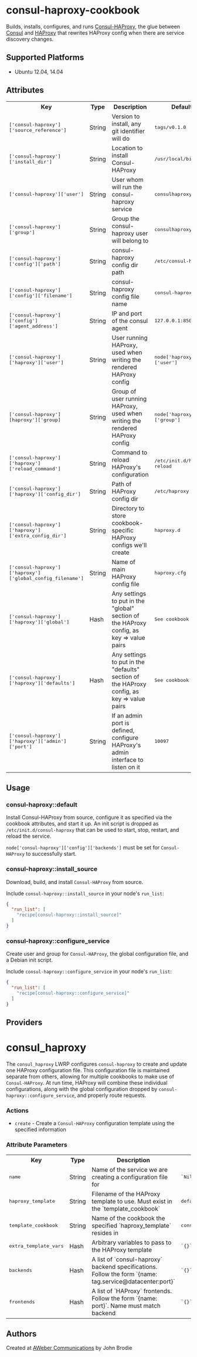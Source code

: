 consul-haproxy-cookbook
=======================
Builds, installs, configures, and runs [Consul-HAProxy][1], the
glue between [Consul][2] and [HAProxy][3] that rewrites HAProxy config
when there are service discovery changes.

## Supported Platforms

- Ubuntu 12.04, 14.04

## Attributes

<table>
  <tr>
    <th>Key</th>
    <th>Type</th>
    <th>Description</th>
    <th>Default</th>
  </tr>
  <tr>
    <td><tt>['consul-haproxy']['source_reference']</tt></td>
    <td>String</td>
    <td>Version to install, any git identifier will do</td>
    <td><tt>tags/v0.1.0</tt></td>
  </tr>
  <tr>
    <td><tt>['consul-haproxy']['install_dir']</tt></td>
    <td>String</td>
    <td>Location to install Consul-HAProxy</td>
    <td><tt>/usr/local/bin</tt></td>
  </tr>
  <tr>
    <td><tt>['consul-haproxy']['user']</tt></td>
    <td>String</td>
    <td>User whom will run the consul-haproxy service</td>
    <td><tt>consulhaproxy</tt></td>
  </tr>
  <tr>
    <td><tt>['consul-haproxy']['group']</tt></td>
    <td>String</td>
    <td>Group the consul-haproxy user will belong to</td>
    <td><tt>consulhaproxy</tt></td>
  </tr>
  <tr>
    <td><tt>['consul-haproxy']['config']['path']</tt></td>
    <td>String</td>
    <td>consul-haproxy config dir path</td>
    <td><tt>/etc/consul-haproxy</tt></td>
  </tr>
  <tr>
    <td><tt>['consul-haproxy']['config']['filename']</tt></td>
    <td>String</td>
    <td>consul-haproxy config file name</td>
    <td><tt>consul-haproxy.json</tt></td>
  </tr>
  <tr>
    <td><tt>['consul-haproxy']['config']['agent_address']</tt></td>
    <td>String</td>
    <td>IP and port of the consul agent</td>
    <td><tt>127.0.0.1:8500</tt></td>
  </tr>
  <tr>
    <td><tt>['consul-haproxy']['haproxy']['user']</tt></td>
    <td>String</td>
    <td>User running HAProxy, used when writing the rendered HAProxy config</td>
    <td><tt>node['haproxy']['user']</tt></td>
  </tr>
    <tr>
    <td><tt>['consul-haproxy'][haproxy']['group]</tt></td>
    <td>String</td>
    <td>Group of user running HAProxy, used when writing the rendered HAProxy config</td>
    <td><tt>node['haproxy']['group']</tt></td>
  </tr>
  <tr>
    <td><tt>['consul-haproxy']['haproxy']['reload_command']</tt></td>
    <td>String</td>
    <td>Command to reload HAProxy's configuration</td>
    <td><tt>/etc/init.d/haproxy reload</tt></td>
  </tr>
  <tr>
    <td><tt>['consul-haproxy']['haproxy']['config_dir']</tt></td>
    <td>String</td>
    <td>Path of HAProxy config dir</td>
    <td><tt>/etc/haproxy</tt></td>
  </tr>
  <tr>
    <td><tt>['consul-haproxy']['haproxy']['extra_config_dir']</tt></td>
    <td>String</td>
    <td>Directory to store cookbook-specific HAProxy configs we'll create</td>
    <td><tt>haproxy.d</tt></td>
  </tr>
  <tr>
    <td><tt>['consul-haproxy']['haproxy']['global_config_filename']</tt></td>
    <td>String</td>
    <td>Name of main HAProxy config file</td>
    <td><tt>haproxy.cfg</tt></td>
  </tr>
  <tr>
    <td><tt>['consul-haproxy']['haproxy']['global']</tt></td>
    <td>Hash</td>
    <td>Any settings to put in the "global" section of the HAProxy config, as key => value pairs</td>
    <td><tt>See cookbook</tt></td>
  </tr>
  <tr>
    <td><tt>['consul-haproxy']['haproxy']['defaults']</tt></td>
    <td>Hash</td>
    <td>Any settings to put in the "defaults" section of the HAProxy config, as key => value pairs</td>
    <td><tt>See cookbook</tt></td>
  </tr>
  <tr>
    <td><tt>['consul-haproxy']['haproxy']['admin']['port']</tt></td>
    <td>String</td>
    <td>If an admin port is defined, configure HAProxy's admin interface to listen on it</td>
    <td><tt>10097</tt></td>
  </tr>
</table>

## Usage

### consul-haproxy::default

Install Consul-HAProxy from source, configure it as specified via the cookbook
attributes, and start it up.  An init script is dropped as `/etc/init.d/consul-haproxy`
that can be used to start, stop, restart, and reload the service.

`node['consul-haproxy']['config']['backends']` must be set for `Consul-HAProxy` to
successfully start.


### consul-haproxy::install_source

Download, build, and install `Consul-HAProxy` from source.

Include `consul-haproxy::install_source` in your node's `run_list`:

```json
{
  "run_list": [
    "recipe[consul-haproxy::install_source]"
  ]
}
```

### consul-haproxy::configure_service

Create user and group for `Consul-HAProxy`, the global configuration file, and a
Debian init script.


Include `consul-haproxy::configure_service` in your node's `run_list`:

```json
{
  "run_list": [
    "recipe[consul-haproxy::configure_service]"
  ]
}
```

## Providers

# consul_haproxy

The `consul_haproxy` LWRP configures `consul-haproxy` to create and update one HAProxy configuration file.  This configuration file is maintained separate from others, allowing for multiple cookbooks to make use of `Consul-HAProxy`.  At run time, HAProxy will combine these individual configurations, along with the global configuration dropped by `consul-haproxy::configure_service`, and properly route requests.

### Actions

 * `create` - Create a `Consul-HAProxy` configuration template using the specified information

### Attribute Parameters

<table>
  <tr>
    <th>Key</th>
    <th>Type</th>
    <th>Description</th>
    <th>Default</th>
  </tr>
  <tr>
    <td><tt>name</tt></td>
    <td>String</td>
    <td>Name of the service we are creating a configuration file for</td>
    <td><tt>`Nil`</tt></td>
  </tr>
  <tr>
    <td><tt>haproxy_template</tt></td>
    <td>String</td>
    <td>Filename of the HAProxy template to use. Must exist in the `template_cookbook`</td>
    <td><tt>default_haproxy_template.cfg.erb</tt></td>
  </tr>
  <tr>
    <td><tt>template_cookbook</tt></td>
    <td>String</td>
    <td>Name of the cookbook the specified `haproxy_template` resides in</td>
    <td><tt>consul-haproxy</tt></td>
  </tr>
  <tr>
    <td><tt>extra_template_vars</tt></td>
    <td>Hash</td>
    <td>Arbitrary variables to pass to the HAProxy template</td>
    <td><tt>`{}`</tt></td>
  </tr>
  <tr>
    <td><tt>backends</tt></td>
    <td>Hash</td>
    <td>A list of `consul-haproxy` backend specifications. Follow the form `{name: tag.service@datacenter:port}`</td>
    <td><tt>`{}`</tt></td>
  </tr>
  <tr>
    <td><tt>frontends</tt></td>
    <td>Hash</td>
    <td>A list of `HAProxy` frontends.  Follow the form `{name: port}`. Name must match backend</td>
    <td><tt>`{}`</tt></td>
  </tr>
</table>

## Authors

Created at [AWeber Communications][4] by John Brodie

[1]: https://github.com/hashicorp/consul-haproxy
[2]: http://consul.io
[3]: http://www.haproxy.org
[4]: http://www.aweber.com
